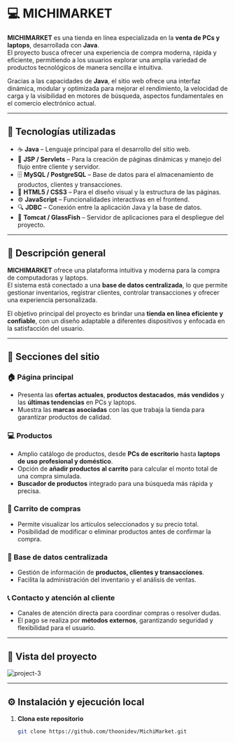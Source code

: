 # 💻 MICHIMARKET

**MICHIMARKET** es una tienda en línea especializada en la **venta de PCs y laptops**, desarrollada con **Java**.  
El proyecto busca ofrecer una experiencia de compra moderna, rápida y eficiente, permitiendo a los usuarios explorar una amplia variedad de productos tecnológicos de manera sencilla e intuitiva.  

Gracias a las capacidades de **Java**, el sitio web ofrece una interfaz dinámica, modular y optimizada para mejorar el rendimiento, la velocidad de carga y la visibilidad en motores de búsqueda, aspectos fundamentales en el comercio electrónico actual.

---

## 🚀 Tecnologías utilizadas

- ☕ **Java** – Lenguaje principal para el desarrollo del sitio web.  
- 🧩 **JSP / Servlets** – Para la creación de páginas dinámicas y manejo del flujo entre cliente y servidor.  
- 🗄️ **MySQL / PostgreSQL** – Base de datos para el almacenamiento de productos, clientes y transacciones.  
- 🎨 **HTML5 / CSS3** – Para el diseño visual y la estructura de las páginas.  
- ⚙️ **JavaScript** – Funcionalidades interactivas en el frontend.  
- 🔍 **JDBC** – Conexión entre la aplicación Java y la base de datos.  
- 🧰 **Tomcat / GlassFish** – Servidor de aplicaciones para el despliegue del proyecto.

---

## 🧭 Descripción general

**MICHIMARKET** ofrece una plataforma intuitiva y moderna para la compra de computadoras y laptops.  
El sistema está conectado a una **base de datos centralizada**, lo que permite gestionar inventarios, registrar clientes, controlar transacciones y ofrecer una experiencia personalizada.

El objetivo principal del proyecto es brindar una **tienda en línea eficiente y confiable**, con un diseño adaptable a diferentes dispositivos y enfocada en la satisfacción del usuario.

---

## 📄 Secciones del sitio

### 🏠 Página principal
- Presenta las **ofertas actuales**, **productos destacados**, **más vendidos** y las **últimas tendencias** en PCs y laptops.  
- Muestra las **marcas asociadas** con las que trabaja la tienda para garantizar productos de calidad.

### 💻 Productos
- Amplio catálogo de productos, desde **PCs de escritorio** hasta **laptops de uso profesional y doméstico**.  
- Opción de **añadir productos al carrito** para calcular el monto total de una compra simulada.  
- **Buscador de productos** integrado para una búsqueda más rápida y precisa.

### 🛒 Carrito de compras
- Permite visualizar los artículos seleccionados y su precio total.  
- Posibilidad de modificar o eliminar productos antes de confirmar la compra.

### 🧾 Base de datos centralizada
- Gestión de información de **productos, clientes y transacciones**.  
- Facilita la administración del inventario y el análisis de ventas.

### 📞 Contacto y atención al cliente
- Canales de atención directa para coordinar compras o resolver dudas.  
- El pago se realiza por **métodos externos**, garantizando seguridad y flexibilidad para el usuario.

---

## 🎨 Vista del proyecto
![project-3](https://github.com/user-attachments/assets/8adcf26b-416a-4f17-afd7-5b845576ff1e)

---

## ⚙️ Instalación y ejecución local

1. **Clona este repositorio**
   ```bash
   git clone https://github.com/thoonidev/MichiMarket.git
